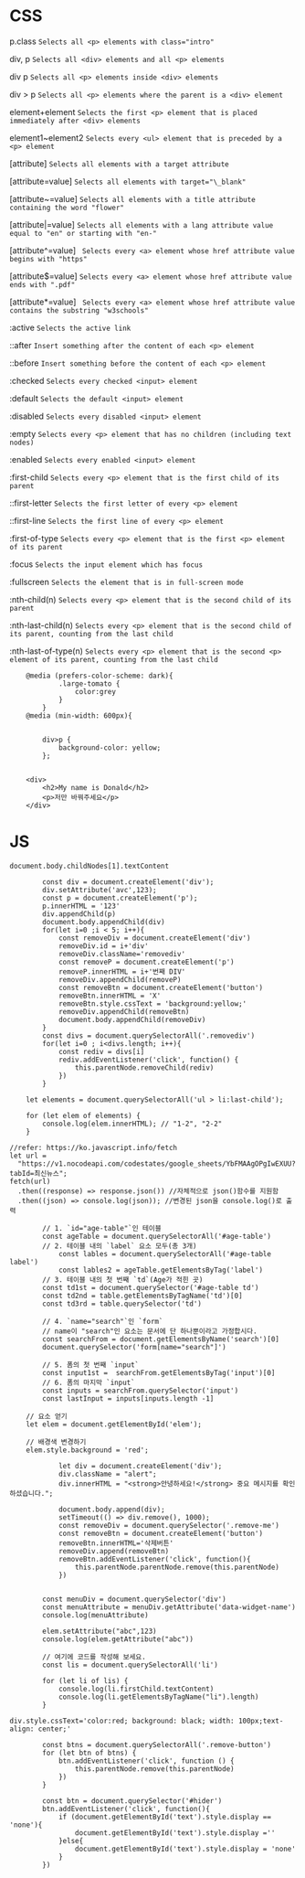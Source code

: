 # CSS

p.class
`Selects all <p> elements with class="intro"`

div, p `Selects all <div> elements and all <p> elements`

div p `Selects all <p> elements inside <div> elements`

div > p `Selects all <p> elements where the parent is a <div> element`

element+element `Selects the first <p> element that is placed immediately after <div> elements`

element1~element2 `Selects every <ul> element that is preceded by a <p> element`

[attribute] `Selects all elements with a target attribute`

[attribute=value] `Selects all elements with target="\_blank"`

[attribute~=value] `Selects all elements with a title attribute containing the word "flower"`

[attribute|=value] `Selects all elements with a lang attribute value equal to "en" or starting with "en-"`

[attribute^=value] ` Selects every <a> element whose href attribute value begins with "https"`

[attribute$=value] `Selects every <a> element whose href attribute value ends with ".pdf"`

[attribute*=value] ` Selects every <a> element whose href attribute value contains the substring "w3schools"`

:active `Selects the active link`

::after `Insert something after the content of each <p> element`

::before `Insert something before the content of each <p> element`

:checked `Selects every checked <input> element`

:default `Selects the default <input> element`

:disabled `Selects every disabled <input> element`

:empty `Selects every <p> element that has no children (including text nodes)`

:enabled `Selects every enabled <input> element`

:first-child `Selects every <p> element that is the first child of its parent`

::first-letter `Selects the first letter of every <p> element`

::first-line `Selects the first line of every <p> element`

:first-of-type `Selects every <p> element that is the first <p> element of its parent`

:focus `Selects the input element which has focus`

:fullscreen `Selects the element that is in full-screen mode`

:nth-child(n) `Selects every <p> element that is the second child of its parent`

:nth-last-child(n) `Selects every <p> element that is the second child of its parent, counting from the last child`

:nth-last-of-type(n) `Selects every <p> element that is the second <p> element of its parent, counting from the last child`

```
    @media (prefers-color-scheme: dark){
            .large-tomato {
                color:grey
            }
        }
    @media (min-width: 600px){
```

```

        div>p {
            background-color: yellow;
        };


    <div>
        <h2>My name is Donald</h2>
        <p>저만 바꿔주세요</p>
    </div>
```

# JS

```
document.body.childNodes[1].textContent

```

```
        const div = document.createElement('div');
        div.setAttribute('avc',123);
        const p = document.createElement('p');
        p.innerHTML = '123'
        div.appendChild(p)
        document.body.appendChild(div)
        for(let i=0 ;i < 5; i++){
            const removeDiv = document.createElement('div')
            removeDiv.id = i+'div'
            removeDiv.className='removediv'
            const removeP = document.createElement('p')
            removeP.innerHTML = i+'번째 DIV'
            removeDiv.appendChild(removeP)
            const removeBtn = document.createElement('button')
            removeBtn.innerHTML = 'X'
            removeBtn.style.cssText = 'background:yellow;'
            removeDiv.appendChild(removeBtn)
            document.body.appendChild(removeDiv)
        }
        const divs = document.querySelectorAll('.removediv')
        for(let i=0 ; i<divs.length; i++){
            const rediv = divs[i]
            rediv.addEventListener('click', function() {
                this.parentNode.removeChild(rediv)
            })
        }
```

```
    let elements = document.querySelectorAll('ul > li:last-child');

    for (let elem of elements) {
        console.log(elem.innerHTML); // "1-2", "2-2"
    }
```

```
//refer: https://ko.javascript.info/fetch
let url =
  "https://v1.nocodeapi.com/codestates/google_sheets/YbFMAAgOPgIwEXUU?tabId=최신뉴스";
fetch(url)
  .then((response) => response.json()) //자체적으로 json()함수를 지원함
  .then((json) => console.log(json)); //변경된 json을 console.log()로 출력

```

```
        // 1. `id="age-table"`인 테이블
        const ageTable = document.querySelectorAll('#age-table')
        // 2. 테이블 내의 `label` 요소 모두(총 3개)
            const lables = document.querySelectorAll('#age-table label')
            const lables2 = ageTable.getElementsByTag('label')
        // 3. 테이블 내의 첫 번째 `td`(Age가 적힌 곳)
        const td1st = document.querySelector('#age-table td')
        const td2nd = table.getElementsByTagName('td')[0]
        const td3rd = table.querySelector('td')

        // 4. `name="search"`인 `form`
        // name이 "search"인 요소는 문서에 단 하나뿐이라고 가정합시다.
        const searchFrom = document.getElementsByName('search')[0]
        document.querySelector('form[name="search"]')

        // 5. 폼의 첫 번째 `input`
        const input1st =  searchFrom.getElementsByTag('input')[0]
        // 6. 폼의 마지막 `input`
        const inputs = searchFrom.querySelector('input')
        const lastInput = inputs[inputs.length -1]
```

```
    // 요소 얻기
    let elem = document.getElementById('elem');

    // 배경색 변경하기
    elem.style.background = 'red';

```

```
            let div = document.createElement('div');
            div.className = "alert";
            div.innerHTML = "<strong>안녕하세요!</strong> 중요 메시지를 확인하셨습니다.";

            document.body.append(div);
            setTimeout(() => div.remove(), 1000);
            const removeDiv = document.querySelector('.remove-me')
            const removeBtn = document.createElement('button')
            removeBtn.innerHTML='삭제버튼'
            removeDiv.append(removeBtn)
            removeBtn.addEventListener('click', function(){
                this.parentNode.parentNode.remove(this.parentNode)
            })

```

```

        const menuDiv = document.querySelector('div')
        const menuAttribute = menuDiv.getAttribute('data-widget-name')
        console.log(menuAttribute)
```

```
        elem.setAttribute("abc",123)
        console.log(elem.getAttribute("abc"))

```

```
        // 여기에 코드를 작성해 보세요.
        const lis = document.querySelectorAll('li')

        for (let li of lis) {
            console.log(li.firstChild.textContent)
            console.log(li.getElementsByTagName("li").length)
        }

```

```
div.style.cssText='color:red; background: black; width: 100px;text-align: center;'
```

```
        const btns = document.querySelectorAll('.remove-button')
        for (let btn of btns) {
            btn.addEventListener('click', function () {
                this.parentNode.remove(this.parentNode)
            })
        }

```

```
        const btn = document.querySelector('#hider')
        btn.addEventListener('click', function(){
            if (document.getElementById('text').style.display == 'none'){
                document.getElementById('text').style.display =''
            }else{
                document.getElementById('text').style.display = 'none'
            }
        })
```
